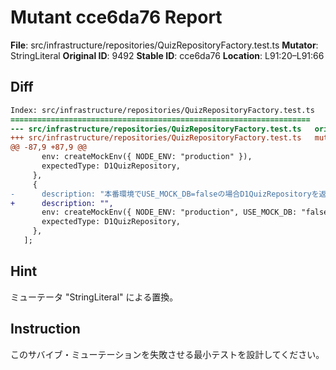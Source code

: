 # Mutant cce6da76 Report

**File**: src/infrastructure/repositories/QuizRepositoryFactory.test.ts
**Mutator**: StringLiteral
**Original ID**: 9492
**Stable ID**: cce6da76
**Location**: L91:20–L91:66

## Diff

```diff
Index: src/infrastructure/repositories/QuizRepositoryFactory.test.ts
===================================================================
--- src/infrastructure/repositories/QuizRepositoryFactory.test.ts	original
+++ src/infrastructure/repositories/QuizRepositoryFactory.test.ts	mutated #9492
@@ -87,9 +87,9 @@
       env: createMockEnv({ NODE_ENV: "production" }),
       expectedType: D1QuizRepository,
     },
     {
-      description: "本番環境でUSE_MOCK_DB=falseの場合D1QuizRepositoryを返す",
+      description: "",
       env: createMockEnv({ NODE_ENV: "production", USE_MOCK_DB: "false" }),
       expectedType: D1QuizRepository,
     },
   ];
```

## Hint

ミューテータ "StringLiteral" による置換。

## Instruction

このサバイブ・ミューテーションを失敗させる最小テストを設計してください。
